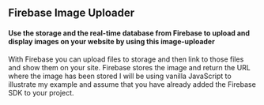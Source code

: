 ## Firebase Image Uploader
#### Use the storage and the real-time database from Firebase to upload and display images on your website by using this image-uploader

With Firebase you can upload files to storage and then link to those files and show them on your site.
Firebase stores the image and return the URL where the image has been stored
I will be using vanilla JavaScript to illustrate my example and assume that you have already added the Firebase SDK to your project.
